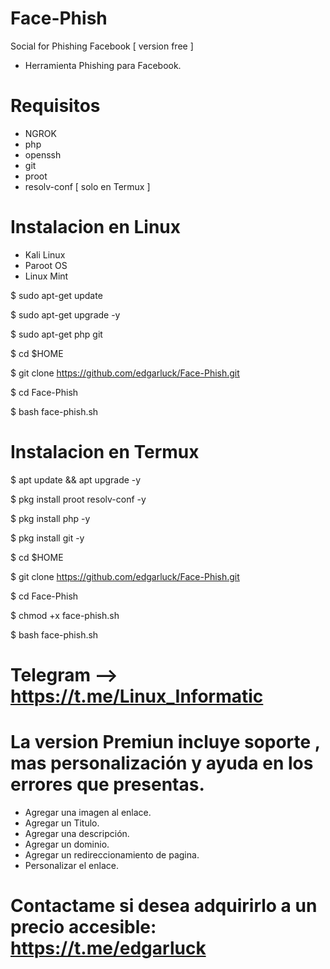 # Face-Phish
Social for Phishing Facebook [ version free ]

* Herramienta Phishing para Facebook.

# Requisitos 

* NGROK
* php
* openssh
* git
* proot
* resolv-conf [ solo en Termux ]

# Instalacion en Linux
* Kali Linux
* Paroot OS
* Linux Mint

$ sudo apt-get update

$ sudo apt-get upgrade -y

$ sudo apt-get php git 

$ cd $HOME

$ git clone https://github.com/edgarluck/Face-Phish.git

$ cd Face-Phish

$ bash face-phish.sh

# Instalacion en Termux

$ apt update && apt upgrade -y

$ pkg install proot resolv-conf -y

$ pkg install php -y

$ pkg install git -y

$ cd $HOME

$ git clone https://github.com/edgarluck/Face-Phish.git

$ cd Face-Phish

$ chmod +x face-phish.sh

$ bash face-phish.sh

# Telegram --> https://t.me/Linux_Informatic

# La version Premiun incluye soporte , mas personalización y ayuda en los errores que presentas.
 
* Agregar una imagen al enlace.
* Agregar un Titulo.
* Agregar una descripción.
* Agregar un dominio.
* Agregar un redireccionamiento de pagina.
* Personalizar el enlace.

# Contactame si desea adquirirlo a un precio accesible: https://t.me/edgarluck
